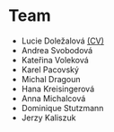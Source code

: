 # Team

- Lucie Doležalová [(CV)](/Doležalová_Lucie_CV.pdf)
- Andrea Svobodová
- Kateřina Voleková
- Karel Pacovský
- Michal Dragoun
- Hana Kreisingerová
- Anna Michalcová
- Dominique Stutzmann
- Jerzy Kaliszuk